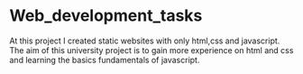 # Web_development_tasks

At this project I created static websites with only html,css and javascript.
The aim of this university project is to gain more experience on html and css and learning the basics fundamentals of javascript.
